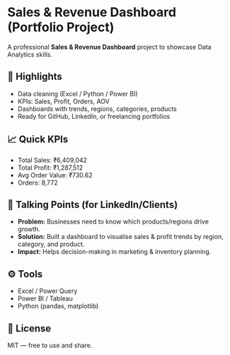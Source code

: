 
# Sales & Revenue Dashboard (Portfolio Project)

A professional **Sales & Revenue Dashboard** project to showcase Data Analytics skills.

## 🔎 Highlights
- Data cleaning (Excel / Python / Power BI)
- KPIs: Sales, Profit, Orders, AOV
- Dashboards with trends, regions, categories, products
- Ready for GitHub, LinkedIn, or freelancing portfolios

## 📈 Quick KPIs
- Total Sales: ₹6,409,042
- Total Profit: ₹1,287,512
- Avg Order Value: ₹730.62
- Orders: 8,772

## 📄 Talking Points (for LinkedIn/Clients)
- **Problem:** Businesses need to know which products/regions drive growth.
- **Solution:** Built a dashboard to visualise sales & profit trends by region, category, and product.
- **Impact:** Helps decision-making in marketing & inventory planning.

## ⚙️ Tools
- Excel / Power Query
- Power BI / Tableau
- Python (pandas, matplotlib)

## 📄 License
MIT — free to use and share.
